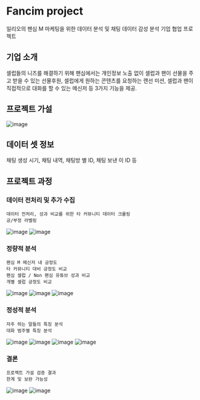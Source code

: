 # Fancim project

일리오의 팬심 M 마케팅을 위한 데이터 분석 및 채팅 데이터 감성 분석 기업 협업 프로젝트

## 기업 소개 

셀럽들의 니즈를 해결하기 위해 팬심에서는 개인정보 노출 없이 셀럽과 팬이 선물을 주고 받을 수 있는 선물후원,  셀럽에게 원하는 콘텐츠를 요청하는 랜선 미션, 셀럽과 팬이 직접적으로 대화를 할 수 있는 메신저 등 3가지 기능을 제공.

## 프로젝트 가설
![image](https://user-images.githubusercontent.com/70729822/165380239-caadd496-d480-47c2-b06d-6a8ee7ae3b9c.png)

## 데이터 셋 정보

채팅 생성 시기, 채팅 내역, 채팅방 별 ID, 채팅 보낸 이 ID 등

## 프로젝트 과정

### 데이터 전처리 및 추가 수집
```
데이터 전처리, 성과 비교를 위한 타 커뮤니티 데이터 크롤링
긍/부정 라벨링
```
![image](https://user-images.githubusercontent.com/70729822/165381047-686c107f-1c49-4e37-b4d4-86bf73e407b6.png)
![image](https://user-images.githubusercontent.com/70729822/165381129-9bc38f9b-2d61-4728-99b7-b0e82edaccca.png)




### 정량적 분석
```
팬심 M 메신저 내 긍정도
타 커뮤니티 대비 긍정도 비교
팬심 셀럽 / Non 팬심 유튜브 성과 비교
개별 셀럽 긍정도 비교
```
![image](https://user-images.githubusercontent.com/70729822/165381188-94283a82-f78a-4168-911a-84f361e03978.png)
![image](https://user-images.githubusercontent.com/70729822/165381202-78b3a1a7-81d8-4da0-90c4-588ed30c0619.png)
![image](https://user-images.githubusercontent.com/70729822/165381369-7edeb785-841c-4d00-9749-29e91350ac9f.png)




### 정성적 분석
```
자주 하는 말들의 특징 분석
대화 범주별 특징 분석
```
![image](https://user-images.githubusercontent.com/70729822/165381450-7a2bac8d-d1b1-4657-b821-52981560b475.png)
![image](https://user-images.githubusercontent.com/70729822/165381507-819d50ed-d785-4190-98dc-df27fa48cbf1.png)
![image](https://user-images.githubusercontent.com/70729822/165381471-570a3829-3e0b-4fe3-93cd-406e861f0eac.png)
![image](https://user-images.githubusercontent.com/70729822/165381603-d97bbc27-71bd-4ebe-a26d-1981c986cc8f.png)



### 결론
```
프로젝트 가설 검증 결과
한계 및 보완 가능성
```
![image](https://user-images.githubusercontent.com/70729822/165381654-9b586b02-df92-478b-bb77-948a92b755cb.png)
![image](https://user-images.githubusercontent.com/70729822/165381684-54a56df0-d4af-403e-85be-16e84d716928.png)

